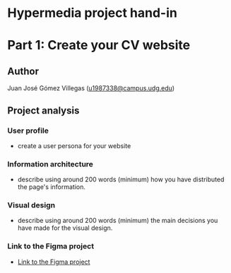 # Hypermedia project hand-in
# Part 1: Create your CV website

## Author

Juan José Gómez Villegas (u1987338@campus.udg.edu)

## Project analysis

### User profile

- create a user persona for your website

### Information architecture

- describe using around 200 words (minimum) how you have distributed the page's information.

### Visual design

- describe using around 200 words (minimum) the main decisions you have made for the visual design.

### Link to the Figma project

- [Link to the Figma project](https://www.figma.com/design/YGOC9lM9Tta7ZaZxtGI4Wu/P2_Hypermedia-project?t=SjOC2SzUwO2ZLg7A-1)
